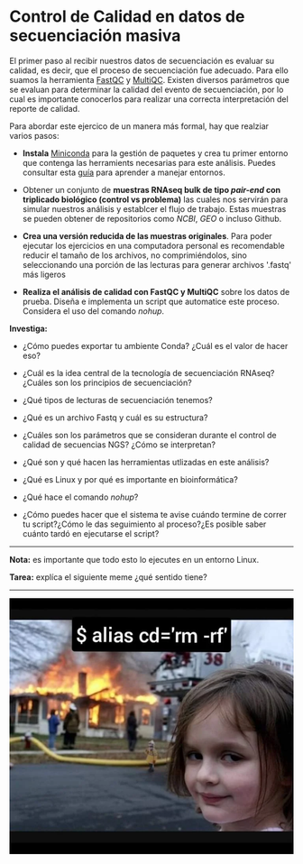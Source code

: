 # **Control de Calidad en datos de secuenciación masiva**

El primer paso al recibir nuestros datos de secuenciación es evaluar su calidad, es decir, que el proceso de secuenciación fue adecuado. Para ello suamos la herramienta [FastQC](https://www.bioinformatics.babraham.ac.uk/projects/fastqc/) y [MultiQC](https://seqera.io/multiqc/). Existen diversos parámetros que se evaluan para determinar la calidad del evento de secuenciación, por lo cual es importante conocerlos para realizar una correcta interpretación del reporte de calidad.

Para abordar este ejercico de un manera más formal, hay que realziar varios pasos:

+ **Instala** [Miniconda](https://www.anaconda.com/docs/getting-started/miniconda/main) para la gestión de paquetes y crea tu primer entorno que contenga las herramients necesarias para este análisis. Puedes consultar esta [guía](https://docs.conda.io/projects/conda/en/latest/user-guide/getting-started.html#managing-python) para aprender a manejar entornos.

+ Obtener un conjunto de **muestras RNAseq bulk de tipo *pair-end* con triplicado biológico (control vs problema)** las cuales nos servirán para simular nuestros análisis y establcer el flujo de trabajo. Estas muestras se pueden obtener de repositorios como *NCBI*, *GEO* o incluso Github.

+ **Crea una versión reducida de las muestras originales**. Para poder ejecutar los ejercicios en una computadora personal es recomendable reducir el tamaño de los archivos, no comprimiéndolos, sino seleccionando una porción de las lecturas para generar archivos '.fastq' más ligeros

+ **Realiza el análisis de calidad con FastQC y MultiQC** sobre los datos de prueba. Diseña e implementa un script que automatice este proceso. Considera el uso del comando *nohup*.

**Investiga:**

+ ¿Cómo puedes exportar tu ambiente Conda? ¿Cuál es el valor de hacer eso?

+ ¿Cuál es la idea central de la tecnología de secuenciación RNAseq? ¿Cuáles son los principios de secuenciación?

+ ¿Qué tipos de lecturas de secuenciación tenemos?

+ ¿Qué es un archivo Fastq y cuál es su estructura?

+ ¿Cuáles son los parámetros que se consideran durante el control de calidad de secuencias NGS? ¿Cómo se interpretan?

+ ¿Qué son y qué hacen las herramientas utlizadas en este análisis?

+ ¿Qué es Linux y por qué es importante en bioinformática?

+ ¿Qué hace el comando *nohup*?

+ ¿Cómo puedes hacer que el sistema te avise cuándo termine de correr tu script?¿Cómo le das seguimiento al proceso?¿Es posible saber cuánto tardó en ejecutarse el script?

---

**Nota:** es importante que todo esto lo ejecutes en un entorno Linux.

**Tarea:** explíca el siguiente meme ¿qué sentido tiene?
****
![Are you sure?](rm_meme.png)